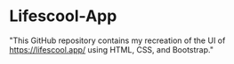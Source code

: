 # Lifescool-App
"This GitHub repository contains my recreation of the UI of https://lifescool.app/ using HTML, CSS, and Bootstrap."
